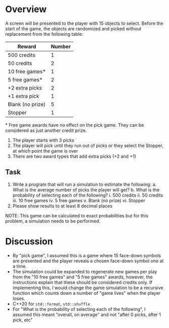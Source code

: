 # Overview
A screen will be presented to the player with 15 objects to select. Before the start of the game, the objects are randomized and picked without replacement from the following table:

| Reward | Number |
|-----|-----|
| 500 credits | 1 |
| 50 credits | 2 |
| 10 free games* | 1 |
| 5 free games* | 2 |
| +2 extra picks | 2 |
| +1 extra pick | 1 |
| Blank (no prize) | 5 |
| Stopper | 1 |

\* Free game awards have no effect on the pick game. They can be considered as just another credit prize.

1. The player starts with 3 picks
2. The player will pick until they run out of picks or they select the Stopper, at which point the game is over
3. There are two award types that add extra picks (+2 and +1)

## Task
1. Write a program that will run a simulation to estimate the following:
    a. What is the average number of picks the player will get?
    b. What is the probability of selecting each of the following?
        i. 500 credits
        ii. 50 credits
        iii. 10 free games
        iv. 5 free games
        v. Blank (no prize)
        vi. Stopper
2. Please show results to at least 8 decimal places

NOTE: This game can be calculated to exact probabilities but for this problem, a simulation needs to be performed.

# Discussion
* By "pick game", I assumed this is a game where 15 face-down symbols are presented and the player reveals a chosen face-down symbol one at a time.
* The simulation could be expanded to regenerate new games per play from the "10 free games" and "5 free games" awards, however, the instructions explain that these should be considered credits only. If implementing this, I would change the game simulation to be a recursive function which counts down a number of "game lives" when the player loses.
* C++20 for `std::format`, `std::shuffle`
* For "What is the probability of selecting each of the following", I assumed this meant "overall, on average" and not "after 0 picks, after 1 pick, etc"